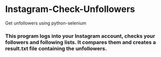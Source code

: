 # Instagram-Check-Unfollowers
Get unfollowers using python-selenium

### This program logs into your Instagram account, checks your followers and following lists. It compares them and creates a result.txt file containing the unfollowers.
